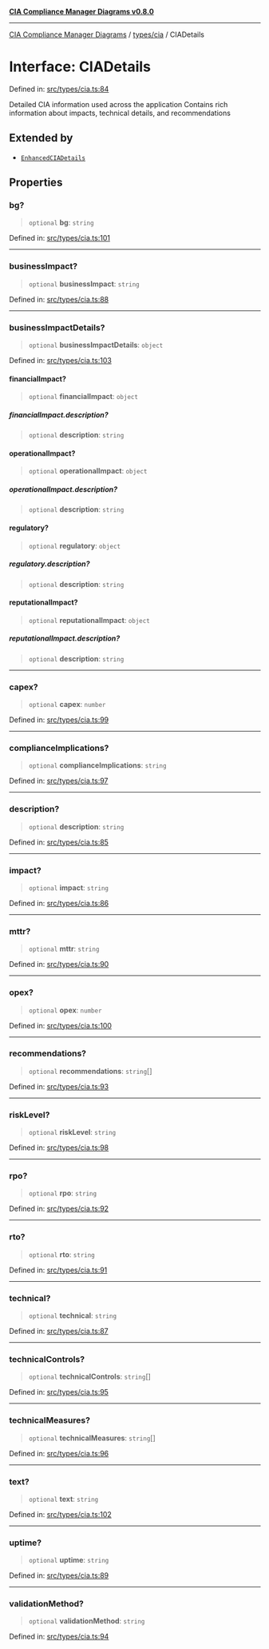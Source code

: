 [**CIA Compliance Manager Diagrams v0.8.0**](../../../README.md)

***

[CIA Compliance Manager Diagrams](../../../modules.md) / [types/cia](../README.md) / CIADetails

# Interface: CIADetails

Defined in: [src/types/cia.ts:84](https://github.com/Hack23/cia-compliance-manager/blob/cb6149c89796a3270553cf52dea8f2c5b402dd17/src/types/cia.ts#L84)

Detailed CIA information used across the application
Contains rich information about impacts, technical details, and recommendations

## Extended by

- [`EnhancedCIADetails`](../../../hooks/useCIAOptions/interfaces/EnhancedCIADetails.md)

## Properties

### bg?

> `optional` **bg**: `string`

Defined in: [src/types/cia.ts:101](https://github.com/Hack23/cia-compliance-manager/blob/cb6149c89796a3270553cf52dea8f2c5b402dd17/src/types/cia.ts#L101)

***

### businessImpact?

> `optional` **businessImpact**: `string`

Defined in: [src/types/cia.ts:88](https://github.com/Hack23/cia-compliance-manager/blob/cb6149c89796a3270553cf52dea8f2c5b402dd17/src/types/cia.ts#L88)

***

### businessImpactDetails?

> `optional` **businessImpactDetails**: `object`

Defined in: [src/types/cia.ts:103](https://github.com/Hack23/cia-compliance-manager/blob/cb6149c89796a3270553cf52dea8f2c5b402dd17/src/types/cia.ts#L103)

#### financialImpact?

> `optional` **financialImpact**: `object`

##### financialImpact.description?

> `optional` **description**: `string`

#### operationalImpact?

> `optional` **operationalImpact**: `object`

##### operationalImpact.description?

> `optional` **description**: `string`

#### regulatory?

> `optional` **regulatory**: `object`

##### regulatory.description?

> `optional` **description**: `string`

#### reputationalImpact?

> `optional` **reputationalImpact**: `object`

##### reputationalImpact.description?

> `optional` **description**: `string`

***

### capex?

> `optional` **capex**: `number`

Defined in: [src/types/cia.ts:99](https://github.com/Hack23/cia-compliance-manager/blob/cb6149c89796a3270553cf52dea8f2c5b402dd17/src/types/cia.ts#L99)

***

### complianceImplications?

> `optional` **complianceImplications**: `string`

Defined in: [src/types/cia.ts:97](https://github.com/Hack23/cia-compliance-manager/blob/cb6149c89796a3270553cf52dea8f2c5b402dd17/src/types/cia.ts#L97)

***

### description?

> `optional` **description**: `string`

Defined in: [src/types/cia.ts:85](https://github.com/Hack23/cia-compliance-manager/blob/cb6149c89796a3270553cf52dea8f2c5b402dd17/src/types/cia.ts#L85)

***

### impact?

> `optional` **impact**: `string`

Defined in: [src/types/cia.ts:86](https://github.com/Hack23/cia-compliance-manager/blob/cb6149c89796a3270553cf52dea8f2c5b402dd17/src/types/cia.ts#L86)

***

### mttr?

> `optional` **mttr**: `string`

Defined in: [src/types/cia.ts:90](https://github.com/Hack23/cia-compliance-manager/blob/cb6149c89796a3270553cf52dea8f2c5b402dd17/src/types/cia.ts#L90)

***

### opex?

> `optional` **opex**: `number`

Defined in: [src/types/cia.ts:100](https://github.com/Hack23/cia-compliance-manager/blob/cb6149c89796a3270553cf52dea8f2c5b402dd17/src/types/cia.ts#L100)

***

### recommendations?

> `optional` **recommendations**: `string`[]

Defined in: [src/types/cia.ts:93](https://github.com/Hack23/cia-compliance-manager/blob/cb6149c89796a3270553cf52dea8f2c5b402dd17/src/types/cia.ts#L93)

***

### riskLevel?

> `optional` **riskLevel**: `string`

Defined in: [src/types/cia.ts:98](https://github.com/Hack23/cia-compliance-manager/blob/cb6149c89796a3270553cf52dea8f2c5b402dd17/src/types/cia.ts#L98)

***

### rpo?

> `optional` **rpo**: `string`

Defined in: [src/types/cia.ts:92](https://github.com/Hack23/cia-compliance-manager/blob/cb6149c89796a3270553cf52dea8f2c5b402dd17/src/types/cia.ts#L92)

***

### rto?

> `optional` **rto**: `string`

Defined in: [src/types/cia.ts:91](https://github.com/Hack23/cia-compliance-manager/blob/cb6149c89796a3270553cf52dea8f2c5b402dd17/src/types/cia.ts#L91)

***

### technical?

> `optional` **technical**: `string`

Defined in: [src/types/cia.ts:87](https://github.com/Hack23/cia-compliance-manager/blob/cb6149c89796a3270553cf52dea8f2c5b402dd17/src/types/cia.ts#L87)

***

### technicalControls?

> `optional` **technicalControls**: `string`[]

Defined in: [src/types/cia.ts:95](https://github.com/Hack23/cia-compliance-manager/blob/cb6149c89796a3270553cf52dea8f2c5b402dd17/src/types/cia.ts#L95)

***

### technicalMeasures?

> `optional` **technicalMeasures**: `string`[]

Defined in: [src/types/cia.ts:96](https://github.com/Hack23/cia-compliance-manager/blob/cb6149c89796a3270553cf52dea8f2c5b402dd17/src/types/cia.ts#L96)

***

### text?

> `optional` **text**: `string`

Defined in: [src/types/cia.ts:102](https://github.com/Hack23/cia-compliance-manager/blob/cb6149c89796a3270553cf52dea8f2c5b402dd17/src/types/cia.ts#L102)

***

### uptime?

> `optional` **uptime**: `string`

Defined in: [src/types/cia.ts:89](https://github.com/Hack23/cia-compliance-manager/blob/cb6149c89796a3270553cf52dea8f2c5b402dd17/src/types/cia.ts#L89)

***

### validationMethod?

> `optional` **validationMethod**: `string`

Defined in: [src/types/cia.ts:94](https://github.com/Hack23/cia-compliance-manager/blob/cb6149c89796a3270553cf52dea8f2c5b402dd17/src/types/cia.ts#L94)
